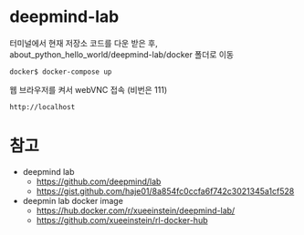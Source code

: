 # deepmind-lab

터미널에서 현재 저장소 코드를 다운 받은 후, about_python_hello_world/deepmind-lab/docker 폴더로 이동
```
docker$ docker-compose up
```
웹 브라우저를 켜서 webVNC 접속 (비번은 111)
```
http://localhost
```


# 참고
* deepmind lab
  * https://github.com/deepmind/lab
  * https://gist.github.com/haje01/8a854fc0ccfa6f742c3021345a1cf528
* deepmin lab docker image 
  * https://hub.docker.com/r/xueeinstein/deepmind-lab/
  * https://github.com/xueeinstein/rl-docker-hub

